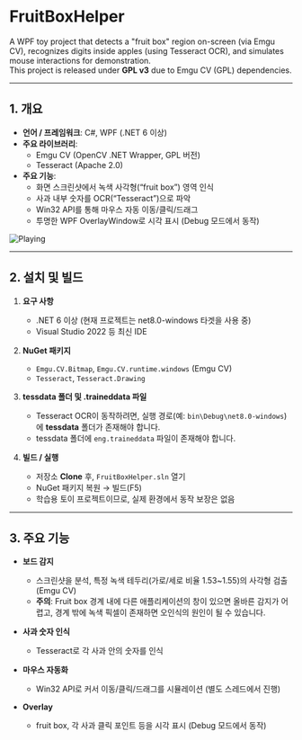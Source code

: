 # FruitBoxHelper

A WPF toy project that detects a "fruit box" region on-screen (via Emgu CV), recognizes digits inside apples (using Tesseract OCR), and simulates mouse interactions for demonstration.  
This project is released under **GPL v3** due to Emgu CV (GPL) dependencies.

---

## 1. 개요

- **언어 / 프레임워크**: C#, WPF (.NET 6 이상)
- **주요 라이브러리**:  
  - Emgu CV (OpenCV .NET Wrapper, GPL 버전)  
  - Tesseract (Apache 2.0)  
- **주요 기능**:  
  - 화면 스크린샷에서 녹색 사각형(“fruit box”) 영역 인식  
  - 사과 내부 숫자를 OCR(“Tesseract”)으로 파악  
  - Win32 API를 통해 마우스 자동 이동/클릭/드래그  
  - 투명한 WPF OverlayWindow로 시각 표시 (Debug 모드에서 동작)

![Playing](Demo/play.gif)

----------

## 2. 설치 및 빌드

1. **요구 사항**  
   - .NET 6 이상 (현재 프로젝트는 net8.0-windows 타겟을 사용 중)
   - Visual Studio 2022 등 최신 IDE

2. **NuGet 패키지**  
   - `Emgu.CV.Bitmap`, `Emgu.CV.runtime.windows` (Emgu CV)  
   - `Tesseract`, `Tesseract.Drawing`

3. **tessdata 폴더 및 .traineddata 파일**  
   - Tesseract OCR이 동작하려면, 실행 경로(예: `bin\Debug\net8.0-windows`)에 **tessdata** 폴더가 존재해야 합니다.
   - tessdata 폴더에 `eng.traineddata` 파일이 존재해야 합니다.

4. **빌드 / 실행**  
   - 저장소 **Clone** 후, `FruitBoxHelper.sln` 열기  
   - NuGet 패키지 복원 → 빌드(F5)  
   - 학습용 토이 프로젝트이므로, 실제 환경에서 동작 보장은 없음

----------

## 3. 주요 기능

- **보드 감지**  
  - 스크린샷을 분석, 특정 녹색 테두리(가로/세로 비율 1.53~1.55)의 사각형 검출 (Emgu CV)  
  - **주의**: Fruit box 경계 내에 다른 애플리케이션의 창이 있으면 올바른 감지가 어렵고, 경계 밖에 녹색 픽셀이 존재하면 오인식의 원인이 될 수 있습니다.
  
- **사과 숫자 인식**  
  - Tesseract로 각 사과 안의 숫자를 인식
- **마우스 자동화**  
  - Win32 API로 커서 이동/클릭/드래그를 시뮬레이션 (별도 스레드에서 진행)
- **Overlay**  
  - fruit box, 각 사과 클릭 포인트 등을 시각 표시 (Debug 모드에서 동작)
